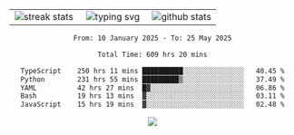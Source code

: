 <div align="center">
  <table style="border: none;" border="0" cellspacing="0" cellpadding="0">
    <tr>
      <td align="center" width="33%">
        <img src="https://github-readme-streak-stats.herokuapp.com/?user=kurtismassey&theme=tokyonight&hide_border=true" alt="streak stats" />
      </td>
      <td align="center" width="33%">
        <img src="https://readme-typing-svg.herokuapp.com/?font=Fira+Code&weight=600&size=15&duration=4000&pause=1000&color=00FF00&center=true&vCenter=true&random=false&width=150&lines=Hey%2C+I%27m+Kurtis!" alt="typing svg" />
      </td>
      <td align="center" width="33%">
        <img src="https://github-readme-stats.vercel.app/api?username=kurtismassey&show_icons=true&theme=tokyonight&hide_title=true" alt="github stats" />
      </td>
    </tr>
  </table>
</div>
<div align="center">

<!--START_SECTION:waka-->

```txt
From: 10 January 2025 - To: 25 May 2025

Total Time: 609 hrs 20 mins

TypeScript    250 hrs 11 mins ██████████░░░░░░░░░░░░░░░   40.45 %
Python        231 hrs 55 mins █████████▒░░░░░░░░░░░░░░░   37.49 %
YAML          42 hrs 27 mins  █▓░░░░░░░░░░░░░░░░░░░░░░░   06.86 %
Bash          19 hrs 13 mins  ▓░░░░░░░░░░░░░░░░░░░░░░░░   03.11 %
JavaScript    15 hrs 19 mins  ▓░░░░░░░░░░░░░░░░░░░░░░░░   02.48 %
```

<!--END_SECTION:waka-->

  <img src="https://github-readme-activity-graph.vercel.app/graph?username=kurtismassey&theme=tokyo-night&hide_border=true&custom_title=Contribution%20Graph" />

</div>